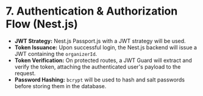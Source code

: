 # 7. Authentication & Authorization Flow (Nest.js)
* **JWT Strategy:** Nest.js Passport.js with a JWT strategy will be used.
* **Token Issuance:** Upon successful login, the Nest.js backend will issue a JWT containing the `organizerId`.
* **Token Verification:** On protected routes, a JWT Guard will extract and verify the token, attaching the authenticated user's payload to the request.
* **Password Hashing:** `bcrypt` will be used to hash and salt passwords before storing them in the database.
